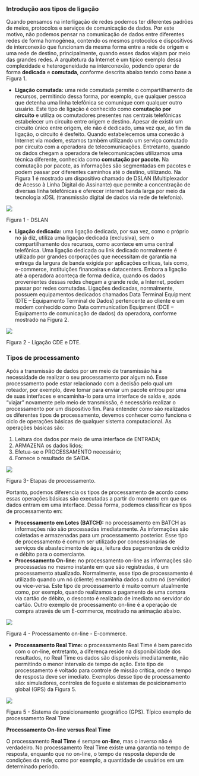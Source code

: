 ### Introdução aos tipos de ligação

Quando pensamos na interligação de redes podemos ter diferentes padrões de meios, protocolos e serviços de comunicação de dados. Por este motivo, não podemos pensar na comunicação de dados entre diferentes redes de forma homogênea, contendo os mesmos protocolos e dispositivos de interconexão que funcionam da mesma forma entre a rede de origem e uma rede de destino, principalmente, quando esses dados viajam por meio das grandes redes. A arquitetura da Internet é um típico exemplo dessa complexidade e heterogeneidade na interconexão, podendo operar de forma **dedicada** e **comutada**, conforme descrita abaixo tendo como base a Figura 1.

- **Ligação comutada:** uma rede comutada permite o compartilhamento de recursos, permitindo dessa forma, por exemplo, que qualquer pessoa que detenha uma linha telefônica se comunique com qualquer outro usuário. Este tipo de ligação é conhecido como **comutação por circuito** e utiliza os comutadores presentes nas centrais telefônicas estabelecer um circuito entre origem e destino. Apesar de existir um circuito único entre origem, ele não é dedicado, uma vez que, ao fim da ligação, o circuito é desfeito. Quando estabelecemos uma conexão à Internet via modem, estamos também utilizando um serviço comutado por circuito com a operadora de telecomunicações. Entretanto, quando os dados chegam a operadora de telecomunicações utilizamos uma técnica diferente, conhecida como **comutação por pacote.** Na comutação por pacote, as informações são segmentadas em pacotes e podem passar por diferentes caminhos até o destino, utilizando. Na Figura 1 é mostrado um dispositivo chamado de DSLAN (Multiplexador de Acesso à Linha Digital do Assinante) que permite a concentração de diversas linha telefônicas e oferecer internet banda larga por meio da tecnologia xDSL (transmissão digital de dados via rede de telefonia).

[![](https://img.uninove.br/static/0/0/0/0/0/0/0/2/6/1/4/261483/13871.jpg)](https://img.uninove.br/static/0/0/0/0/0/0/0/2/6/1/4/261483/13871.jpg)

Figura 1 - DSLAN

- **Ligação dedicada:** uma ligação dedicada, por sua vez, como o próprio no já diz, utiliza uma ligação dedicada (exclusiva), sem o compartilhamento dos recursos, como acontece em uma central telefônica. Uma ligação dedicada ou link dedicado normalmente é utilizado por grandes corporações que necessitam de garantia na entrega da largura de banda exigida por aplicações críticas, tais como, e-commerce, instituições financeiras e datacenters. Embora a ligação até a operadora aconteça de forma dedica, quando os dados provenientes dessas redes chegam a grande rede, a Internet, podem passar por redes comutadas. Ligações dedicadas, normalmente, possuem equipamentos dedicados chamados Data Terminal Equipment (DTE – Equipamento Terminal de Dados) pertencente ao cliente e um modem conhecido como Data communication Equipment (DCE – Equipamento de comunicação de dados) da operadora, conforme mostrado na Figura 2.

[![](https://img.uninove.br/static/0/0/0/0/0/0/0/2/4/2/0/242047/8511.jpg)](https://img.uninove.br/static/0/0/0/0/0/0/0/2/4/2/0/242047/8511.jpg)

Figura 2 - Ligação CDE e DTE.

### Tipos de processamento

Após a transmissão de dados por um meio de transmissão há a necessidade de realizar o seu processamento por algum nó. Esse processamento pode estar relacionado com a decisão pelo qual um roteador, por exemplo, deve tomar para enviar um pacote entrou por uma de suas interfaces e encaminha-lo para uma interface de saída e, após “viajar” novamente pelo meio de transmissão, é necessário realizar o processamento por um dispositivo fim. Para entender como são realizados os diferentes tipos de processamento, devemos conhecer como funciona o ciclo de operações básicas de qualquer sistema computacional. As operações básicas são:

1. Leitura dos dados por meio de uma interface de ENTRADA;
2. ARMAZENA os dados lidos;
3. Efetua-se o PROCESSAMENTO necessário;
4. Fornece o resultado de SAÍDA.

[![](https://img.uninove.br/static/0/0/0/0/0/0/0/3/3/9/5/339598/24046.jpg)](https://img.uninove.br/static/0/0/0/0/0/0/0/3/3/9/5/339598/24046.jpg)

Figura 3- Etapas de processamento.

Portanto, podemos diferencia os tipos de processamento de acordo como essas operações básicas são executadas a partir do momento em que os dados entram em uma interface. Dessa forma, podemos classificar os tipos de processamento em:

- **Processamento em Lotes (BATCH):** no processamento em BATCH as informações não são processadas imediatamente. As informações são coletadas e armazenadas para um processamento posterior. Esse tipo de processamento é comum ser utilizado por concessionárias de serviços de abastecimento de água, leitura dos pagamentos de crédito e débito para o comerciante.
- **Processamento On-line:** no processamento on-line as informações são processadas no mesmo instante em que são registradas, é um processamento atualizado. Normalmente, esse tipo de processamento é utilizado quando um nó (cliente) encaminha dados a outro nó (servidor) ou vice-versa. Este tipo de processamento é muito comum atualmente como, por exemplo, quando realizamos o pagamento de uma compra via cartão de débito, o desconto é realizado de imediato no servidor do cartão. Outro exemplo de processamento on-line é a operação de compra através de um E-commerce, mostrado na animação abaixo.

[![](https://img.uninove.br/static/0/0/0/0/0/0/0/3/1/4/6/314694/20879.gif)](https://img.uninove.br/static/0/0/0/0/0/0/0/3/1/4/6/314694/20879.gif)

Figura 4 - Processamento on-line - E-commerce.

- **Processamento Real Time:** o processamento Real Time é bem parecido com o on-line, entretanto, a diferença reside na disponibilidade dos resultados, no Real Time os dados são disponíveis imediatamente, não permitindo o menor intervalo de tempo de ação. Este tipo de processamento é voltado para controle de missão crítica, onde o tempo de resposta deve ser imediato. Exemplos desse tipo de processamento são: simuladores, controles de foguete e sistemas de posicionamento global (GPS) da Figura 5.

[![](https://img.uninove.br/static/0/0/0/0/0/0/0/2/7/0/7/270747/15840.jpg)](https://img.uninove.br/static/0/0/0/0/0/0/0/2/7/0/7/270747/15840.jpg)

Figura 5 - Sistema de posicionamento geográfico (GPS). Típico exemplo de processamento Real Time

**Processamento On-line versus Real Time**

O processamento **Real Time** é sempre **on-line**, mas o inverso não é verdadeiro. No processamento Real Time existe uma garantia no tempo de resposta, enquanto que no on-line, o tempo de resposta depende de condições da rede, como por exemplo, a quantidade de usuários em um determinado período.